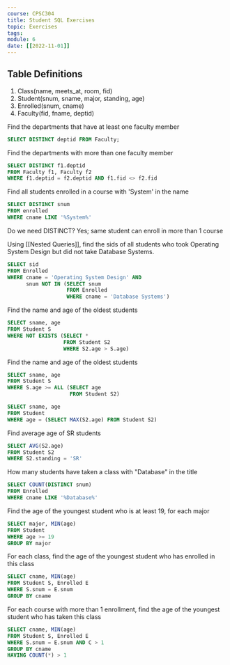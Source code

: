 ```yaml
---
course: CPSC304
title: Student SQL Exercises
topic: Exercises
tags:
module: 6
date: [[2022-11-01]]
---
```


## Table Definitions
1. Class(name, meets_at, room, fid)
2. Student(snum, sname, major, standing, age)
3. Enrolled(snum, cname)
4. Faculty(fid, fname, deptid)

Find the departments that have at least one faculty member
```SQL
SELECT DISTINCT deptid FROM Faculty;
```

Find the departments with more than one faculty member
```SQL
SELECT DISTINCT f1.deptid
FROM Faculty f1, Faculty f2
WHERE f1.deptid = f2.deptid AND f1.fid <> f2.fid
```

Find all students enrolled in a course with 'System' in the name
```SQL
SELECT DISTINCT snum
FROM enrolled
WHERE cname LIKE '%System%'
```
Do we need DISTINCT? Yes; same student can enroll in more than 1 course

Using [[Nested Queries]], find the sids of all students who took Operating System Design
but did not take Database Systems.
```SQL
SELECT sid
FROM Enrolled
WHERE cname = 'Operating System Design' AND
      snum NOT IN (SELECT snum
                   FROM Enrolled
                   WHERE cname = 'Database Systems')
```

Find the name and age of the oldest students
```SQL
SELECT sname, age
FROM Student S
WHERE NOT EXISTS (SELECT *
                  FROM Student S2
                  WHERE S2.age > S.age)
```

Find the name and age of the oldest students
```SQL
SELECT sname, age
FROM Student S
WHERE S.age >= ALL (SELECT age
                    FROM Student S2)

SELECT sname, age
FROM Student
WHERE age = (SELECT MAX(S2.age) FROM Student S2)
```

Find average age of SR students
```SQL
SELECT AVG(S2.age)
FROM Student S2
WHERE S2.standing = 'SR'
```

How many students have taken a class with "Database" in the title
```SQL
SELECT COUNT(DISTINCT snum)
FROM Enrolled
WHERE cname LIKE '%Database%'
```

Find the age of the youngest student who is at least 19, for each major
```SQL
SELECT major, MIN(age)
FROM Student
WHERE age >= 19
GROUP BY major
```

For each class, find the age of the youngest student who has enrolled in this class
```SQL
SELECT cname, MIN(age)
FROM Student S, Enrolled E
WHERE S.snum = E.snum
GROUP BY cname
```

For each course with more than 1 enrollment, find the age of the youngest student who has taken this class
```SQL
SELECT cname, MIN(age)
FROM Student S, Enrolled E
WHERE S.snum = E.snum AND C > 1
GROUP BY cname
HAVING COUNT(*) > 1
```